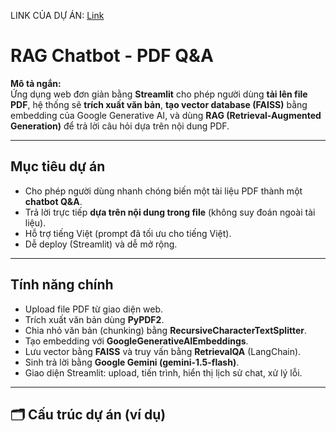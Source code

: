 LINK CỦA DỰ ÁN: [Link](https://rag-llm-app-6ot7kxx9onfu9p5hizqmab.streamlit.app/)

#  RAG Chatbot - PDF Q&A

**Mô tả ngắn:**  
Ứng dụng web đơn giản bằng **Streamlit** cho phép người dùng **tải lên file PDF**, hệ thống sẽ **trích xuất văn bản**, **tạo vector database (FAISS)** bằng embedding của Google Generative AI, và dùng **RAG (Retrieval-Augmented Generation)** để trả lời câu hỏi dựa trên nội dung PDF.

---

##  Mục tiêu dự án
- Cho phép người dùng nhanh chóng biến một tài liệu PDF thành một **chatbot Q&A**.
- Trả lời trực tiếp **dựa trên nội dung trong file** (không suy đoán ngoài tài liệu).
- Hỗ trợ tiếng Việt (prompt đã tối ưu cho tiếng Việt).
- Dễ deploy (Streamlit) và dễ mở rộng.

---

##  Tính năng chính
- Upload file PDF từ giao diện web.
- Trích xuất văn bản dùng **PyPDF2**.
- Chia nhỏ văn bản (chunking) bằng **RecursiveCharacterTextSplitter**.
- Tạo embedding với **GoogleGenerativeAIEmbeddings**.
- Lưu vector bằng **FAISS** và truy vấn bằng **RetrievalQA** (LangChain).
- Sinh trả lời bằng **Google Gemini (gemini-1.5-flash)**.
- Giao diện Streamlit: upload, tiến trình, hiển thị lịch sử chat, xử lý lỗi.

---

## 🗂 Cấu trúc dự án (ví dụ)

